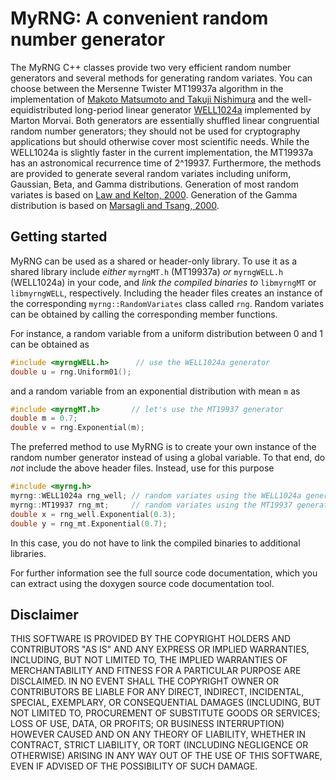# MyRNG: A convenient random number generator

The MyRNG C++ classes provide two very efficient random number generators
and several methods for generating random variates. You can choose between
the Mersenne Twister MT19937a algorithm in the implementation of [Makoto
Matsumoto and Takuji Nishimura][1] and the well-equidistributed long-period
linear generator [WELL1024a][2] implemented by Marton Morvai. Both generators are
essentially shuffled linear congruential random number generators; they should
not be used for cryptography applications but should otherwise cover most
scientific needs. While the WELL1024a is slightly faster in the current
implementation, the MT19937a has an astronomical recurrence time of 2^19937.
Furthermore, the methods are provided to generate several random variates
including uniform, Gaussian, Beta, and Gamma distributions. Generation of most
random variates is based on [Law and Kelton, 2000][3]. Generation of the Gamma
distribution is based on [Marsagli and Tsang, 2000][4].

[1]: http://www.math.sci.hiroshima-u.ac.jp/~m-mat/MT/emt.html "M. Matsumoto and T. Nishimura. Personal web pages." 
[2]: http://dx.doi.org/10.1145/1132973.1132974 "F. Panneton et al.: Improved long-period generators based on linear recurrences modulo 2, ACM Transactions on Mathematical Software, 32(1), 1-16,2006."
[3]: http://dl.acm.org/citation.cfm?id=550113 "A.M. Law and W.D. Kelton: Simulation, modeling and analysis, Third Edition, McGraw Hill, 2006."
[4]: http://dx.doi.org/10.1145/358407.358414 "G. Marsaglia and W.W. Tsang: A simple method for generating gamma variables, ACM TOMS 26, 2000."
 
## Getting started
MyRNG can be used as a shared or header-only library. To use it as a shared 
library include _either_ `myrngMT.h` (MT19937a) _or_ `myrngWELL.h` (WELL1024a)
in your code, and _link the compiled binaries to_ `libmyrngMT` or `libmyrngWELL`,
respectively. Including the header files creates an instance of the
corresponding `myrng::RandomVariates` class called `rng`. Random variates can 
be obtained by calling the corresponding member functions.

For instance, a random variable from a uniform distribution between 0 and 1 can
be obtained as

```C++
#include <myrngWELL.h>      // use the WELL1024a generator
double u = rng.Uniform01();
```

and a random variable from an exponential distribution with mean `m` as

```C++
#include <myrngMT.h>       // let's use the MT19937 generator
double m = 0.7;
double v = rng.Exponential(m);
``` 

The preferred method to use MyRNG is to create your own instance of the random
number generator instead of using a global variable. To that end, do _not_ 
include the above header files. Instead, use for this purpose

```C++
#include <myrng.h>
myrng::WELL1024a rng_well; // random variates using the WELL1024a generator
myrng::MT19937 rng_mt;     // random variates using the MT19937 generator
double x = rng_well.Exponential(0.3);
double y = rng_mt.Exponential(0.7);
```

In this case, you do not have to link the compiled binaries to additional
libraries.

For further information see the full source code documentation, which you can extract
using the doxygen source code documentation tool.

## Disclaimer
THIS SOFTWARE IS PROVIDED BY THE COPYRIGHT HOLDERS AND CONTRIBUTORS "AS IS" AND ANY EXPRESS
OR IMPLIED WARRANTIES, INCLUDING, BUT NOT LIMITED TO, THE IMPLIED WARRANTIES OF MERCHANTABILITY
AND FITNESS FOR A PARTICULAR PURPOSE ARE DISCLAIMED. IN NO EVENT SHALL THE COPYRIGHT OWNER OR
CONTRIBUTORS BE LIABLE FOR ANY DIRECT, INDIRECT, INCIDENTAL, SPECIAL, EXEMPLARY, OR CONSEQUENTIAL
DAMAGES (INCLUDING, BUT NOT LIMITED TO, PROCUREMENT OF SUBSTITUTE GOODS OR SERVICES; LOSS OF USE,
DATA, OR PROFITS; OR BUSINESS INTERRUPTION) HOWEVER CAUSED AND ON ANY THEORY OF LIABILITY,
WHETHER IN CONTRACT, STRICT LIABILITY, OR TORT (INCLUDING NEGLIGENCE OR OTHERWISE) ARISING IN ANY
WAY OUT OF THE USE OF THIS SOFTWARE, EVEN IF ADVISED OF THE POSSIBILITY OF SUCH DAMAGE.
 
